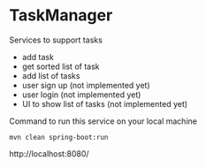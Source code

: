 # TaskManager

Services to support tasks
  - add task
  - get sorted list of task
  - add list of tasks
  - user sign up (not implemented yet)
  - user login (not implemented yet)
  - UI to show list of tasks (not implemented yet)

Command to run this service on your local machine

```
mvn clean spring-boot:run
```
http://localhost:8080/


